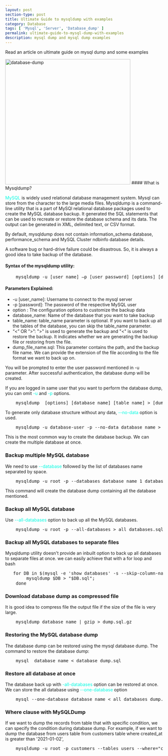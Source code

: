 ```yaml
---
layout: post
section-type: post
title: Ultimate Guide to mysqldump with examples
category: Database
tags: [ 'Mysql', 'Server', 'Database_dump' ]
permalink: ultimate-guide-to-mysql-dump-with-examples
description: mysql dump and mysql dump examples
---
```


Read an article on ultimate guide on mysql dump and some examples
<!--more-->

<img src="{{site.baseurl}}/img/posts/database-dump-2.jpg" class="img-thumbnail img-rounded" height="400px" alt="database-dump">
#### What is Mysqldump?

<span style="color: #00fae0">MySQL</span> is widely used relational database management system. Mysql can store from the
character to the large media files. Mysqldump is a command-line utility that is a part of MySQl relational database
packages used to create the MySQL database backup. It generated the SQL statements that can be used to recreate or
restore the database schema and its data. The output can be generated in XML, delimited text, or CSV format.

By default, mysqldump does not contain information_schema database, performance_schema and MySQL Cluster ndbinfo
database details.

A software bug or hard-drive failure could be disastrous. So, it is always a good idea to take backup of the database.

#### Syntax of the mysqldump utility:

<pre class="terminal">
    mysqldump -u [user_name] –p [user_password] [options] [database_name] [table_name] > [dump_file_name.sql]
</pre>  


#### Parameters Explained:
* -u [user_name]: Username to connect to the mysql server
* -p [password]: The password of the respective MySQL user
* option : The configuration options to customize the backup data
* database_name: Name of the database that you want to take backup
* table_name: table_name parameter is optional. If you want to back up all the tables of the database, you can skip the table_name parameter.
* “<” OR ”>”: ">" is used to generate the backup and "<" is used to restore the backup. It indicates whether we are 
generating the backup file or restoring from the file.
* dump_file_name.sql: This parameter contains the path, and the backup file name. We can provide the extension of the file
according to the file format we want to back up on.
  
You will be prompted to enter the user password mentioned in -u parameter. After successful authentication, the database
dump will be created.

If you are logged in same user that you want to perform the database dump, you can omit <span style="color: #00fae0">
-u</span> and <span style="color: #00fae0">-p</span> options.

<pre class="terminal">
    mysqldump  [options] [database_name] [table_name] > [dump_file_name.sql]
</pre>  

To generate only database structure without any data, <span style="color: #00fae0">--no-data</span> option is used.

<pre class="terminal">
    mysqldump -u database-user -p --no-data database_name > database_structure.sql
</pre>     

This is the most common way to create the database backup. We can create the multiple database at once.

### Backup multiple MySQL database

We need to use <span style="color: #00fae0">--database</span> followed by the list of databases name separated by space.

<pre class="terminal">
    mysqldump -u root -p --databases database_name_1 database_name_1 > databases_dump_1_2.sql
</pre>      

This command will create the database dump containing all the database mentioned.

### Backup all MySQL database
Use <span style="color: #00fae0">--all-databases</span> option to back up all the MySQL databases.

<pre class="terminal">
    mysqldump -u root -p --all-databases > all_databases.sql
</pre>  

### Backup all MySQL databases to separate files

Mysqldump utility doesn't provide an inbuilt option to back up all databases to separate files at once. we can easily
achieve that with a for loop and bash

<pre class="terminal">
   for DB in $(mysql -e 'show databases' -s --skip-column-names); do
        mysqldump $DB > "$DB.sql";
    done
</pre>  
 

### Download database dump as compressed file

It is good idea to compress file the output file if the size of the file is very large. 

<pre class="terminal">
    mysqldump database_name | gzip > dump.sql.gz
</pre>  


### Restoring the MySQL database dump
The database dump can be restored using the mysql database dump.
The command to restore the database dump:

<pre class="terminal">
    mysql  database_name < database_dump.sql
</pre>  


### Restore all database at once
The database back up with <span style="color: #00fae0">-all-databases</span> option can be restored at once.
We can store the all database using <span style="color: #00fae0">--one-database</span> option

<pre class="terminal">
    mysql --one-database database_name < all_databases_dump.sql
</pre>  


### Where clause with MySQLDump
If we want to dump the records from table that with specific condition, we can specify the condition during database dump.
For example, if we want to dump the database from users table from customers table where created_at is greater than
'2021-01-02',

<pre class="terminal">
    mysqldump -u root -p customers --tables users --where="created_at > '2021-01-02' " > database_dump.sql
</pre>  
